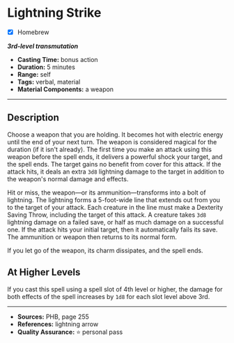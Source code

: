 # Lightning Strike
- [x] Homebrew

***3rd-level transmutation***
- **Casting Time:** bonus action
- **Duration:** 5 minutes
- **Range:** self
- **Tags:** verbal, material
- **Material Components:** a weapon

---

## Description
Choose a weapon that you are holding.
It becomes hot with electric energy until the end of your next turn.
The weapon is considered magical for the duration (if it isn't already).
The first time you make an attack using this weapon before the spell ends, it delivers a powerful shock your target, and the spell ends.
The target gains no benefit from cover for this attack.
If the attack hits, it deals an extra `3d8` lightning damage to the target in addition to the weapon's normal damage and effects.

Hit or miss, the weapon&mdash;or its ammunition&mdash;transforms into a bolt of lightning.
The lightning forms a 5-foot-wide line that extends out from you to the target of your attack.
Each creature in the line must make a Dexterity Saving Throw, including the target of this attack.
A creature takes `3d8` lightning damage on a failed save, or half as much damage on a successful one.
If the attack hits your initial target, then it automatically fails its save.
The ammunition or weapon then returns to its normal form.

If you let go of the weapon, its charm dissipates, and the spell ends.

## At Higher Levels
If you cast this spell using a spell slot of 4th level or higher, the damage for both effects of the spell increases by `1d8` for each slot level above 3rd.

---

- **Sources:** PHB, page 255
- **References:** lightning arrow
- **Quality Assurance:** :star: personal pass
